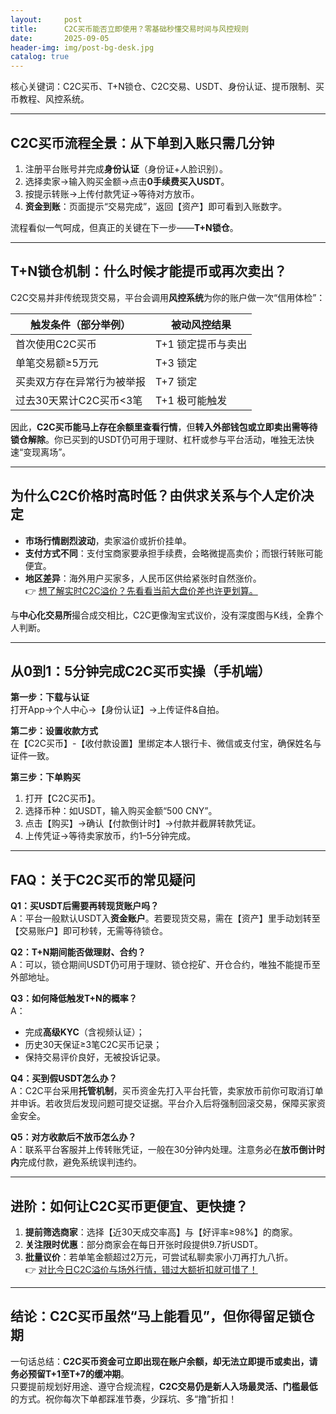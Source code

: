 ```yaml
---
layout:     post
title:      C2C买币能否立即使用？零基础秒懂交易时间与风控规则
date:       2025-09-05
header-img: img/post-bg-desk.jpg
catalog: true
---
```


核心关键词：C2C买币、T+N锁仓、C2C交易、USDT、身份认证、提币限制、买币教程、风控系统。

---

## C2C买币流程全景：从下单到入账只需几分钟

1. 注册平台账号并完成**身份认证**（身份证+人脸识别）。  
2. 选择卖家→输入购买金额→点击**0手续费买入USDT**。  
3. 按提示转账→上传付款凭证→等待对方放币。  
4. **资金到账**：页面提示“交易完成”，返回【资产】即可看到入账数字。  

流程看似一气呵成，但真正的关键在下一步——**T+N锁仓**。

---

## T+N锁仓机制：什么时候才能提币或再次卖出？

C2C交易并非传统现货交易，平台会调用**风控系统**为你的账户做一次“信用体检”：

| 触发条件（部分举例） | 被动风控结果 |
|-----------------|-------------|
| 首次使用C2C买币 | T+1 锁定提币与卖出 |
| 单笔交易额≥5万元 | T+3 锁定 |
| 买卖双方存在异常行为被举报 | T+7 锁定 |
| 过去30天累计C2C买币<3笔 | T+1 极可能触发 |

因此，**C2C买币能马上存在余额里查看行情**，但**转入外部钱包或立即卖出需等待锁仓解除**。你已买到的USDT仍可用于理财、杠杆或参与平台活动，唯独无法快速“变现离场”。

---

## 为什么C2C价格时高时低？由供求关系与个人定价决定

- **市场行情剧烈波动**，卖家溢价或折价挂单。  
- **支付方式不同**：支付宝商家要承担手续费，会略微提高卖价；而银行转账可能便宜。  
- **地区差异**：海外用户买家多，人民币区供给紧张时自然涨价。  
👉 [想了解实时C2C溢价？先看看当前大盘价差也许更划算。](https://okxdog.com/)

与**中心化交易所**撮合成交相比，C2C更像淘宝式议价，没有深度图与K线，全靠个人判断。

---

## 从0到1：5分钟完成C2C买币实操（手机端）

**第一步：下载与认证**  
打开App→个人中心→【身份认证】→上传证件&自拍。

**第二步：设置收款方式**  
在【C2C买币】-【收付款设置】里绑定本人银行卡、微信或支付宝，确保姓名与证件一致。

**第三步：下单购买**  
1. 打开【C2C买币】。  
2. 选择币种：如USDT，输入购买金额“500 CNY”。  
3. 点击【购买】→确认【付款倒计时】→付款并截屏转款凭证。  
4. 上传凭证→等待卖家放币，约1–5分钟完成。

---

## FAQ：关于C2C买币的常见疑问

**Q1：买USDT后需要再转现货账户吗？**  
A：平台一般默认USDT入**资金账户**。若要现货交易，需在【资产】里手动划转至【交易账户】即可秒转，无需等待锁仓。

**Q2：T+N期间能否做理财、合约？**  
A：可以，锁仓期间USDT仍可用于理财、锁仓挖矿、开仓合约，唯独不能提币至外部地址。

**Q3：如何降低触发T+N的概率？**  
A：  
- 完成**高级KYC**（含视频认证）；  
- 历史30天保证≥3笔C2C买币记录；  
- 保持交易评价良好，无被投诉记录。

**Q4：买到假USDT怎么办？**  
A：C2C平台采用**托管机制**，买币资金先打入平台托管，卖家放币前你可取消订单并申诉。若收货后发现问题可提交证据。平台介入后将强制回滚交易，保障买家资金安全。

**Q5：对方收款后不放币怎么办？**  
A：联系平台客服并上传转账凭证，一般在30分钟内处理。注意务必在**放币倒计时内**完成付款，避免系统误判违约。

---

## 进阶：如何让C2C买币更便宜、更快捷？

1. **提前筛选商家**：选择【近30天成交率高】与【好评率≥98%】的商家。  
2. **关注限时优惠**：部分商家会在每日开张时段提供9.7折USDT。  
3. **批量议价**：若单笔金额超过2万元，可尝试私聊卖家小刀再打九八折。  
👉 [对比今日C2C溢价与场外行情，错过大额折扣就可惜了！](https://okxdog.com/)

---

## 结论：C2C买币虽然“马上能看见”，但你得留足锁仓期

一句话总结：**C2C买币资金可立即出现在账户余额，却无法立即提币或卖出，请务必预留T+1至T+7的缓冲期**。  
只要提前规划好用途、遵守合规流程，**C2C交易仍是新人入场最灵活、门槛最低**的方式。祝你每次下单都踩准节奏，少踩坑、多“撸”折扣！